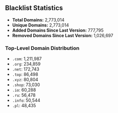 ## Blacklist Statistics

- **Total Domains:** 2,773,014
- **Unique Domains:** 2,773,014
- **Added Domains Since Last Version:** 777,795
- **Removed Domains Since Last Version:** 1,026,697

### Top-Level Domain Distribution

-  `.com`: 1,211,987
-  `.org`: 234,859
-  `.net`: 172,743
-  `.top`: 86,498
-  `.xyz`: 80,804
-  `.shop`: 73,030
-  `.io`: 60,288
-  `.ru`: 56,478
-  `.info`: 50,544
-  `.pl`: 48,435
